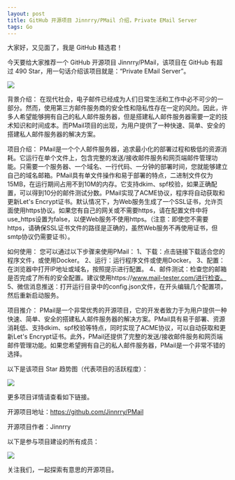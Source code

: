 ```yaml
---
layout: post
title: GitHub 开源项目 Jinnrry/PMail 介绍，Private EMail Server
tags: Go
---
```


大家好，又见面了，我是 GitHub 精选君！

今天要给大家推荐一个 GitHub 开源项目 Jinnrry/PMail，该项目在 GitHub 有超过 490 Star，用一句话介绍该项目就是：“Private EMail Server”。


![](https://raw.githubusercontent.com/Jinnrry/PMail/master/./docs/en.gif)



背景介绍：
在现代社会，电子邮件已经成为人们日常生活和工作中必不可少的一部分。然而，使用第三方邮件服务商的安全性和隐私性存在一定的风险。因此，许多人希望能够拥有自己的私人邮件服务器，但是搭建私人邮件服务器需要一定的技术知识和时间成本。而PMail项目的出现，为用户提供了一种快速、简单、安全的搭建私人邮件服务器的解决方案。

项目介绍：
PMail是一个个人邮件服务器，追求最小化的部署过程和极低的资源消耗。它运行在单个文件上，包含完整的发送/接收邮件服务和网页端邮件管理功能。只需要一个服务器、一个域名、一行代码、一分钟的部署时间，您就能够建立自己的域名邮箱。PMail具有单文件操作和易于部署的特点，二进制文件仅为15MB，在运行期间占用不到10M的内存。它支持dkim、spf校验，如果正确配置，可以得到10分的邮件测试分数。PMail实现了ACME协议，程序将自动获取和更新Let's Encrypt证书。默认情况下，为Web服务生成了一个SSL证书，允许页面使用https协议。如果您有自己的网关或不需要https，请在配置文件中将use_https设置为false，以便Web服务不使用https。（注意：即使您不需要https，请确保SSL证书文件的路径是正确的，虽然Web服务不再使用证书，但smtp协议仍需要证书）。

如何使用：
您可以通过以下步骤来使用PMail：
1、下载：点击链接下载适合您的程序文件，或使用Docker。
2、运行：运行程序文件或使用Docker。
3、配置：在浏览器中打开IP地址或域名，按照提示进行配置。
4、邮件测试：检查您的邮箱是否完成了所有的安全配置。建议使用https://www.mail-tester.com/进行检查。
5、微信消息推送：打开运行目录中的config.json文件，在开头编辑几个配置项，然后重新启动服务。

项目推介：
PMail是一个非常优秀的开源项目，它的开发者致力于为用户提供一种快速、简单、安全的搭建私人邮件服务器的解决方案。PMail具有易于部署、资源消耗低、支持dkim、spf校验等特点，同时实现了ACME协议，可以自动获取和更新Let's Encrypt证书。此外，PMail还提供了完整的发送/接收邮件服务和网页端邮件管理功能。如果您希望拥有自己的私人邮件服务器，PMail是一个非常不错的选择。




以下是该项目 Star 趋势图（代表项目的活跃程度）：

![](https://api.star-history.com/svg?repos=Jinnrry/PMail&type=Timeline)

更多项目详情请查看如下链接。

开源项目地址：https://github.com/Jinnrry/PMail 

开源项目作者：Jinnrry

以下是参与项目建设的所有成员：

![](https://contrib.rocks/image?repo=Jinnrry/PMail)

关注我们，一起探索有意思的开源项目。

